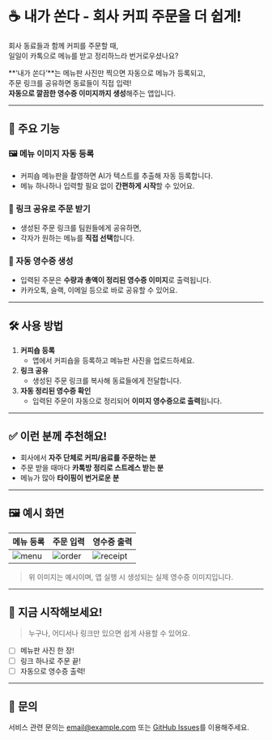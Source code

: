 # ☕ 내가 쏜다 - 회사 커피 주문을 더 쉽게!

회사 동료들과 함께 커피를 주문할 때,  
일일이 카톡으로 메뉴를 받고 정리하느라 번거로우셨나요?

**‘내가 쏜다’**는 메뉴판 사진만 찍으면 자동으로 메뉴가 등록되고,  
주문 링크를 공유하면 동료들이 직접 입력!  
**자동으로 깔끔한 영수증 이미지까지 생성**해주는 앱입니다.

---

## 📌 주요 기능

### 🖼️ 메뉴 이미지 자동 등록
- 커피숍 메뉴판을 촬영하면 AI가 텍스트를 추출해 자동 등록합니다.
- 메뉴 하나하나 입력할 필요 없이 **간편하게 시작**할 수 있어요.

### 🔗 링크 공유로 주문 받기
- 생성된 주문 링크를 팀원들에게 공유하면,
- 각자가 원하는 메뉴를 **직접 선택**합니다.

### 🧾 자동 영수증 생성
- 입력된 주문은 **수량과 총액이 정리된 영수증 이미지**로 출력됩니다.
- 카카오톡, 슬랙, 이메일 등으로 바로 공유할 수 있어요.

---

## 🛠️ 사용 방법

1. **커피숍 등록**
    - 앱에서 커피숍을 등록하고 메뉴판 사진을 업로드하세요.
2. **링크 공유**
    - 생성된 주문 링크를 복사해 동료들에게 전달합니다.
3. **자동 정리된 영수증 확인**
    - 입력된 주문이 자동으로 정리되어 **이미지 영수증으로 출력**됩니다.

---

## ✅ 이런 분께 추천해요!

- 회사에서 **자주 단체로 커피/음료를 주문하는 분**
- 주문 받을 때마다 **카톡방 정리로 스트레스 받는 분**
- 메뉴가 많아 **타이핑이 번거로운 분**

---

## 🖼️ 예시 화면

| 메뉴 등록 | 주문 입력 | 영수증 출력 |
|-----------|------------|--------------|
| ![menu](./screenshots/menu.png) | ![order](./screenshots/order.png) | ![receipt](./screenshots/receipt.png) |

> 위 이미지는 예시이며, 앱 실행 시 생성되는 실제 영수증 이미지입니다.

---

## 🚀 지금 시작해보세요!

> 누구나, 어디서나 링크만 있으면 쉽게 사용할 수 있어요.

- [ ] 메뉴판 사진 한 장!
- [ ] 링크 하나로 주문 끝!
- [ ] 자동으로 영수증 출력!

---

## 💬 문의

서비스 관련 문의는 [email@example.com](mailto:email@example.com) 또는 [GitHub Issues](https://github.com/your-repo/issues)를 이용해주세요.